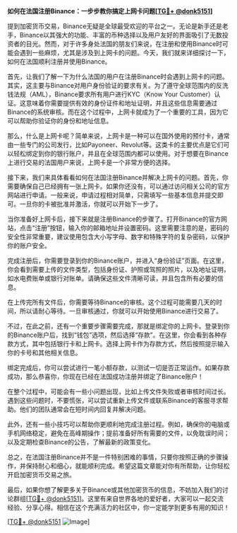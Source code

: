 **如何在法国注册Binance：一步步教你搞定上网卡问题[[TG💪+ @donk5151](https://t.me/s/donk5151)]**

提到加密货币交易，Binance无疑是全球最受欢迎的平台之一。无论是新手还是老手，Binance以其强大的功能、丰富的币种选择以及用户友好的界面吸引了无数投资者的目光。然而，对于许多身处法国的朋友们来说，在注册和使用Binance时可能会遇到一些麻烦，尤其是涉及到上网卡的问题。今天，我们就来详细探讨一下，如何在法国顺利注册并使用Binance。

首先，让我们了解一下为什么法国的用户在注册Binance时会遇到上网卡的问题。其实，这主要与Binance对用户身份验证的要求有关。为了遵守全球范围内的反洗钱法规（AML），Binance要求所有用户进行KYC（Know Your Customer）认证。这意味着你需要提供有效的身份证件和地址证明，并且这些信息需要通过Binance的系统审核。而在这个过程中，上网卡就成为了一个重要的工具，因为它可以帮助你验证你的身份和地址信息。

那么，什么是上网卡呢？简单来说，上网卡是一种可以在国外使用的预付卡，通常由一些专门的公司发行，比如Payoneer、Revolut等。这类卡的主要优点是它们可以轻松绑定到你的银行账户，并且在全球范围内都可以使用。对于想要在Binance上进行交易的法国用户来说，上网卡是一个非常方便的选择。

接下来，我们来具体看看如何在法国注册Binance并解决上网卡的问题。首先，你需要确保自己已经拥有一张上网卡。如果你还没有，可以通过访问相关公司的官方网站进行申请。一般来说，申请过程相对简单，只需填写一些基本信息并提交即可。一旦你的卡被批准并激活，你就可以开始下一步了。

当你准备好上网卡后，接下来就是注册Binance的步骤了。打开Binance的官方网站，点击“注册”按钮，输入你的邮箱地址并设置密码。这里需要注意的是，密码的安全性非常重要，建议使用包含大小写字母、数字和特殊字符的复杂密码，以保护你的账户安全。

完成注册后，你需要登录到你的Binance账户，并进入“身份验证”页面。在这里，你会看到需要上传的文件类型，包括身份证、护照或驾照的照片，以及地址证明，如水电费账单或银行对账单。请确保这些文件清晰可读，并且包含所有必要的信息。

在上传完所有文件后，你需要等待Binance的审核。这个过程可能需要几天的时间，所以请耐心等待。一旦审核通过，你就可以开始使用Binance进行交易了。

不过，在此之前，还有一个重要步骤需要完成，那就是绑定你的上网卡。登录到你的Binance账户后，找到“钱包”选项，然后选择“存款”。在这里，你会看到各种存款方式，其中包括银行卡和上网卡。选择上网卡作为存款方式，然后按照提示输入你的卡号和其他相关信息。

绑定完成后，你可以尝试进行一笔小额存款，以测试一切是否正常运作。如果存款成功，那么恭喜你，你现在已经在法国成功注册并绑定了Binance账户！

在整个过程中，可能会有一些小问题出现，比如上传文件失败或者审核时间过长。遇到这些问题时，不要慌张，可以尝试重新上传文件或联系Binance的客服寻求帮助。他们的团队通常会在短时间内回复并解决问题。

此外，还有一些小技巧可以帮助你更顺利地完成注册过程。例如，确保你的电脑或手机网络稳定，避免在高峰期操作；提前准备好所有需要的文件，以免耽误时间；以及定期检查Binance的公告，了解最新的政策变化。

总之，在法国注册Binance并不是一件特别困难的事情，只要你按照正确的步骤操作，并保持耐心和细心，就能顺利完成。希望这篇文章能对你有所帮助，让你轻松开启加密货币交易之旅。

最后，如果你想了解更多关于Binance或其他加密货币的信息，不妨加入我们的讨论群组[[TG💪+ @donk5151](https://t.me/s/donk5151)]。这里有来自世界各地的爱好者，大家可以一起交流经验、分享心得。相信在这个充满活力的社区中，你一定能学到更多有用的知识！

[[TG💪+ @donk5151](https://t.me/s/donk5151) ![Image](https://i.postimg.cc/rwNCRYN7/Snipaste-2025-04-30-17-27-05.png)]